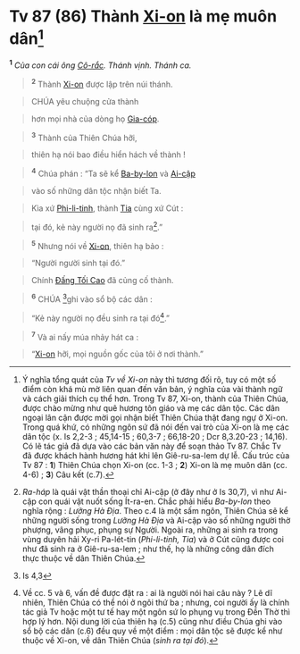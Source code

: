 # Tv 87 (86) Thành [Xi-on]() là mẹ muôn dân[^1-3d1129be-cc1b-4347-8fa4-763e9a7f753e]
<sup><b>1</b></sup> *Của con cái ông [Cô-rắc](). Thánh vịnh. Thánh ca.*


> <sup><b>2</b></sup> Thành [Xi-on]() được lập trên núi thánh.
>


> CHÚA yêu chuộng cửa thành
>


> hơn mọi nhà của dòng họ [Gia-cóp]().
>


> <sup><b>3</b></sup> Thành của Thiên Chúa hỡi,
>


> thiên hạ nói bao điều hiển hách về thành !
>


> <sup><b>4</b></sup> Chúa phán : “Ta sẽ kể [Ba-by-lon]() và [Ai-cập]()
>


> vào số những dân tộc nhận biết Ta.
>


> Kìa xứ [Phi-li-tinh](), thành [Tia]() cùng xứ Cút :
>


> tại đó, kẻ này người nọ đã sinh ra[^2-3d1129be-cc1b-4347-8fa4-763e9a7f753e].”
>


> <sup><b>5</b></sup> Nhưng nói về [Xi-on](), thiên hạ bảo :
>


> “Người người sinh tại đó.”
>


> Chính [Đấng Tối Cao]() đã củng cố thành.
>


> <sup><b>6</b></sup> CHÚA [^1@-3d1129be-cc1b-4347-8fa4-763e9a7f753e]ghi vào sổ bộ các dân :
>


> “Kẻ này người nọ đều sinh ra tại đó[^3-3d1129be-cc1b-4347-8fa4-763e9a7f753e].”
>


> <sup><b>7</b></sup> Và ai nấy múa nhảy hát ca :
>


> “[Xi-on]() hỡi, mọi nguồn gốc của tôi ở nơi thành.”
>

[^1-3d1129be-cc1b-4347-8fa4-763e9a7f753e]: Ý nghĩa tổng quát của *Tv về Xi-on* này thì tương đối rõ, tuy có một số điểm còn khá mù mờ liên quan đến văn bản, ý nghĩa của vài thành ngữ và cách giải thích cụ thể hơn. Trong Tv 87, Xi-on, thành của Thiên Chúa, được chào mừng như quê hương tôn giáo và mẹ các dân tộc. Các dân ngoại lân cận được mời gọi nhận biết Thiên Chúa thật đang ngự ở Xi-on. Trong quá khứ, có những ngôn sứ đã nói đến vai trò của Xi-on là mẹ các dân tộc (x. Is 2,2-3 ; 45,14-15 ; 60,3-7 ; 66,18-20 ; Dcr 8,3.20-23 ; 14,16). Có lẽ tác giả đã dựa vào các bản văn này để soạn thảo Tv 87. Chắc Tv đã được khách hành hương hát khi lên Giê-ru-sa-lem dự lễ. Cấu trúc của Tv 87 : **1**) Thiên Chúa chọn Xi-on (cc. 1-3 ; **2**) Xi-on là mẹ muôn dân (cc. 4-6) ; **3**) Câu kết (c.7).
[^2-3d1129be-cc1b-4347-8fa4-763e9a7f753e]: *Ra-háp* là quái vật thần thoại chỉ Ai-cập (ở đây như ở Is 30,7), vì như Ai-cập con quái vật nuốt sống Ít-ra-en. Chắc phải hiểu *Ba-by-lon* theo nghĩa rộng : *Lưỡng Hà Địa*. Theo c.4 là một sấm ngôn, Thiên Chúa sẽ kể những người sống trong *Lưỡng Hà Địa* và Ai-cập vào số những người thờ phượng, vâng phục, phụng sự Người. Ngoài ra, những ai sinh ra trong vùng duyên hải Xy-ri Pa-lét-tin (*Phi-li-tinh, Tia*) và ở Cút cũng được coi như đã sinh ra ở Giê-ru-sa-lem ; như thế, họ là những công dân đích thực thuộc về dân Thiên Chúa.
[^3-3d1129be-cc1b-4347-8fa4-763e9a7f753e]: Về cc. 5 và 6, vấn đề được đặt ra : ai là người nói hai câu này ? Lẽ dĩ nhiên, Thiên Chúa có thể nói ở ngôi thứ ba ; nhưng, coi người ấy là chính tác giả Tv hoặc một tư tế hay một ngôn sứ lo phụng vụ trong Đền Thờ thì hợp lý hơn. Nội dung lời của thiên hạ (c.5) cũng như điều Chúa ghi vào sổ bộ các dân (c.6) đều quy về một điểm : mọi dân tộc sẽ được kể như thuộc về Xi-on, về dân Thiên Chúa (*sinh ra tại đó*).
[^1@-3d1129be-cc1b-4347-8fa4-763e9a7f753e]: Is 4,3